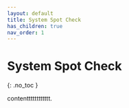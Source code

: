 ```yaml
---
layout: default
title: System Spot Check
has_children: true
nav_order: 1
---
```


# System Spot Check
{: .no_toc }

contentttttttttttt.
